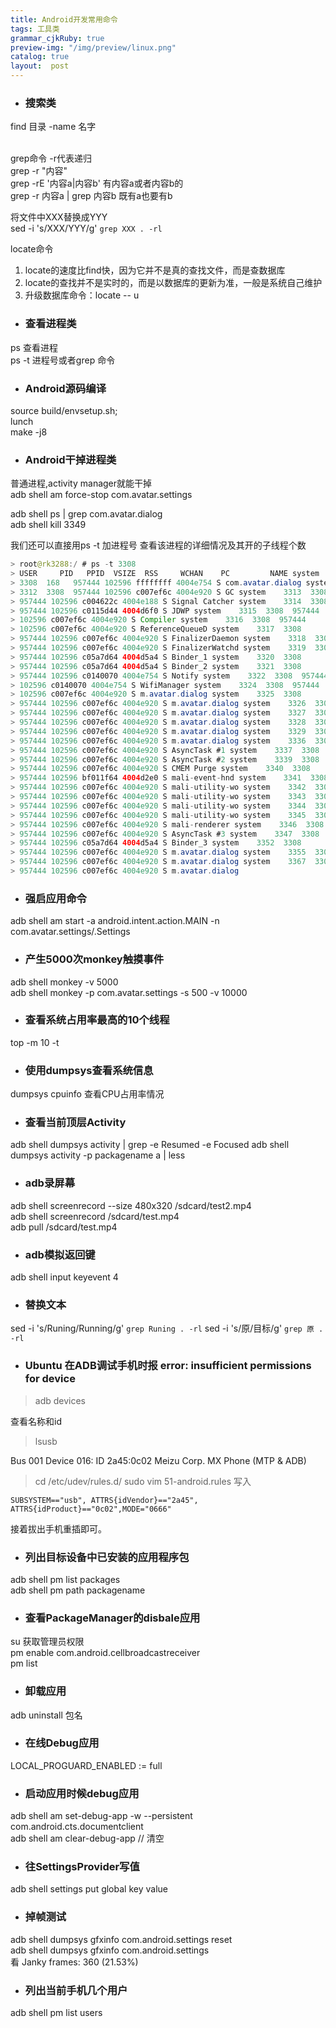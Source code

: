 ```yaml
---
title: Android开发常用命令
tags: 工具类
grammar_cjkRuby: true
preview-img: "/img/preview/linux.png"
catalog: true
layout:  post
---
```


- ### 搜索类

find 目录 -name 名字

<br>grep命令  -r代表递归
<br>grep -r "内容"
<br>grep -rE '内容a|内容b'    有内容a或者内容b的
<br>grep -r  内容a | grep 内容b   既有a也要有b

将文件中XXX替换成YYY<br>
sed -i 's/XXX/YYY/g' `grep XXX . -rl`<br>

locate命令
1. locate的速度比find快，因为它并不是真的查找文件，而是查数据库
2. locate的查找并不是实时的，而是以数据库的更新为准，一般是系统自己维护
3. 升级数据库命令：locate -- u


- ### 查看进程类

ps 查看进程<br>
ps -t 进程号或者grep 命令

- ### Android源码编译

source build/envsetup.sh;<br>
lunch <br>
make -j8<br>

- ### Android干掉进程类

普通进程,activity manager就能干掉<br>
adb shell am force-stop com.avatar.settings<br>

adb shell ps | grep com.avatar.dialog<br>
adb shell kill 3349<br>

我们还可以直接用ps -t 加进程号 查看该进程的详细情况及其开的子线程个数

``` java
> root@rk3288:/ # ps -t 3308                                            
> USER     PID   PPID  VSIZE  RSS     WCHAN    PC         NAME system   
> 3308  168   957444 102596 ffffffff 4004e754 S com.avatar.dialog system
> 3312  3308  957444 102596 c007ef6c 4004e920 S GC system    3313  3308
> 957444 102596 c004622c 4004e188 S Signal Catcher system    3314  3308
> 957444 102596 c0115d44 4004d6f0 S JDWP system    3315  3308  957444
> 102596 c007ef6c 4004e920 S Compiler system    3316  3308  957444
> 102596 c007ef6c 4004e920 S ReferenceQueueD system    3317  3308
> 957444 102596 c007ef6c 4004e920 S FinalizerDaemon system    3318  3308
> 957444 102596 c007ef6c 4004e920 S FinalizerWatchd system    3319  3308
> 957444 102596 c05a7d64 4004d5a4 S Binder_1 system    3320  3308
> 957444 102596 c05a7d64 4004d5a4 S Binder_2 system    3321  3308
> 957444 102596 c0140070 4004e754 S Notify system    3322  3308  957444
> 102596 c0140070 4004e754 S WifiManager system    3324  3308  957444
> 102596 c007ef6c 4004e920 S m.avatar.dialog system    3325  3308
> 957444 102596 c007ef6c 4004e920 S m.avatar.dialog system    3326  3308
> 957444 102596 c007ef6c 4004e920 S m.avatar.dialog system    3327  3308
> 957444 102596 c007ef6c 4004e920 S m.avatar.dialog system    3328  3308
> 957444 102596 c007ef6c 4004e920 S m.avatar.dialog system    3329  3308
> 957444 102596 c007ef6c 4004e920 S m.avatar.dialog system    3336  3308
> 957444 102596 c007ef6c 4004e920 S AsyncTask #1 system    3337  3308
> 957444 102596 c007ef6c 4004e920 S AsyncTask #2 system    3339  3308
> 957444 102596 c007ef6c 4004e920 S CMEM Purge system    3340  3308
> 957444 102596 bf011f64 4004d2e0 S mali-event-hnd system    3341  3308
> 957444 102596 c007ef6c 4004e920 S mali-utility-wo system    3342  3308
> 957444 102596 c007ef6c 4004e920 S mali-utility-wo system    3343  3308
> 957444 102596 c007ef6c 4004e920 S mali-utility-wo system    3344  3308
> 957444 102596 c007ef6c 4004e920 S mali-utility-wo system    3345  3308
> 957444 102596 c007ef6c 4004e920 S mali-renderer system    3346  3308
> 957444 102596 c007ef6c 4004e920 S AsyncTask #3 system    3347  3308
> 957444 102596 c05a7d64 4004d5a4 S Binder_3 system    3352  3308
> 957444 102596 c007ef6c 4004e920 S m.avatar.dialog system    3355  3308
> 957444 102596 c007ef6c 4004e920 S m.avatar.dialog system    3367  3308
> 957444 102596 c007ef6c 4004e920 S m.avatar.dialog
```

- ### 强启应用命令

adb shell am start -a android.intent.action.MAIN -n com.avatar.settings/.Settings

- ### 产生5000次monkey触摸事件

adb shell monkey -v 5000<br>
adb shell monkey -p com.avatar.settings -s 500 -v 10000

- ### 查看系统占用率最高的10个线程
top -m 10 -t

- ### 使用dumpsys查看系统信息
 dumpsys cpuinfo 查看CPU占用率情况


- ### 查看当前顶层Activity
 adb shell dumpsys activity | grep -e Resumed -e Focused
 adb shell dumpsys activity -p packagename a | less

- ### adb录屏幕

 adb shell screenrecord --size 480x320 /sdcard/test2.mp4 <br>
 adb shell screenrecord /sdcard/test.mp4<br>
 adb pull /sdcard/test.mp4

- ### adb模拟返回键

 adb shell input keyevent 4

- ### 替换文本

sed -i 's/Runing/Running/g' `grep Runing . -rl`
sed -i 's/原/目标/g' `grep 原 . -rl`

- ### Ubuntu 在ADB调试手机时报 error: insufficient permissions for device

> adb devices

查看名称和id
> lsusb   

Bus 001 Device 016: ID 2a45:0c02 Meizu Corp. MX Phone (MTP & ADB)

> cd /etc/udev/rules.d/
> sudo vim 51-android.rules
写入
```
SUBSYSTEM=="usb", ATTRS{idVendor}=="2a45",
ATTRS{idProduct}=="0c02",MODE="0666"
```
接着拔出手机重插即可。

- ### 列出目标设备中已安装的应用程序包
adb shell pm list packages <br>
adb shell pm path packagename

- ### 查看PackageManager的disbale应用
su 获取管理员权限 <br>
pm enable com.android.cellbroadcastreceiver<br>
pm list

- ### 卸载应用
adb uninstall 包名

- ### 在线Debug应用
LOCAL_PROGUARD_ENABLED := full

- ### 启动应用时候debug应用
adb shell am set-debug-app -w --persistent com.android.cts.documentclient <br>
adb shell am clear-debug-app  // 清空

- ### 往SettingsProvider写值
adb shell settings put global key value

- ### 掉帧测试
adb shell dumpsys gfxinfo com.android.settings reset <br>
adb shell dumpsys gfxinfo com.android.settings <br>
看 Janky frames: 360 (21.53%)

- ### 列出当前手机几个用户
adb shell pm list users
